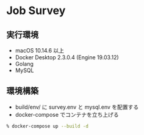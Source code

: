 # Job Survey

## 実行環境

- macOS 10.14.6 以上
- Docker Desktop 2.3.0.4 (Engine 19.03.12)
- Golang
- MySQL

## 環境構築

- build/env/ に survey.env と mysql.env を配置する
- docker-compose でコンテナを立ち上げる

```zsh
% docker-compose up --build -d
```
